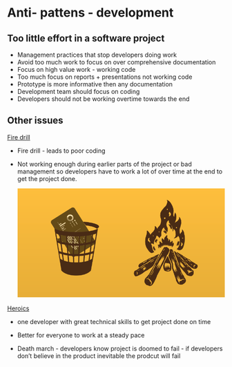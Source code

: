 # Anti- pattens - development


## Too little effort in a software project

  * Management practices that stop developers doing work
  * Avoid too much work to focus on over comprehensive documentation
  * Focus on high value work - working code
  * Too much focus on reports + presentations not working code
* Prototype is more informative then any documentation
* Development team should focus on coding
* Developers should not be working overtime towards the end

## Other issues

  <ins>Fire drill</ins>
* Fire drill - leads to poor coding
* Not working enough during earlier parts of the project or bad management so developers have to work a lot of over time at the end to get the project done.

  ![firedrill](/assets/firedrill.png)

<ins>Heroics</ins>

* one developer with great technical skills to get project done on time
* Better for everyone to work at a steady pace

* Death march - developers know project is doomed to fail - if developers don’t believe in the product inevitable the prodcut will fail
